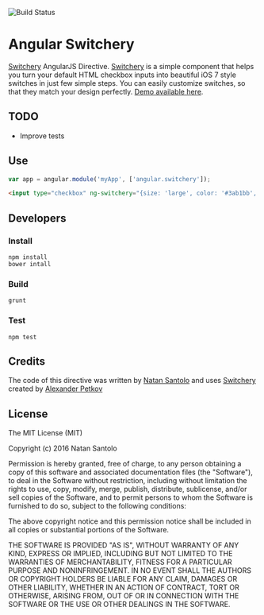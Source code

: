 ![Build Status](https://travis-ci.org/natos/angular-switchery.svg?branch=master)

# Angular Switchery

[Switchery](https://github.com/abpetkov/switchery) AngularJS Directive. [Switchery](https://github.com/abpetkov/switchery) is a simple component that helps you turn your default HTML checkbox inputs into beautiful iOS 7 style switches in just few simple steps. You can easily customize switches, so that they match your design perfectly. [Demo available here](http://natos.github.io/angular-switchery).

## TODO

* Improve tests

## Use

```js
var app = angular.module('myApp', ['angular.switchery']);
```

```html
<input type="checkbox" ng-switchery="{size: 'large', color: '#3ab1bb', secondaryColor: '#eeeeee'}">
```

## Developers

### Install

```
npm install
bower intall
```

### Build

```
grunt
```

### Test

```
npm test
```

## Credits

The code of this directive was written by [Natan Santolo](http://www.natansantolo.com) and uses [Switchery](https://github.com/abpetkov/switchery) created by [Alexander Petkov](https://github.com/abpetkov)

## License

The MIT License (MIT)

Copyright (c) 2016 Natan Santolo

Permission is hereby granted, free of charge, to any person obtaining a copy of
this software and associated documentation files (the "Software"), to deal in
the Software without restriction, including without limitation the rights to
use, copy, modify, merge, publish, distribute, sublicense, and/or sell copies of
the Software, and to permit persons to whom the Software is furnished to do so,
subject to the following conditions:

The above copyright notice and this permission notice shall be included in all
copies or substantial portions of the Software.

THE SOFTWARE IS PROVIDED "AS IS", WITHOUT WARRANTY OF ANY KIND, EXPRESS OR
IMPLIED, INCLUDING BUT NOT LIMITED TO THE WARRANTIES OF MERCHANTABILITY, FITNESS
FOR A PARTICULAR PURPOSE AND NONINFRINGEMENT. IN NO EVENT SHALL THE AUTHORS OR
COPYRIGHT HOLDERS BE LIABLE FOR ANY CLAIM, DAMAGES OR OTHER LIABILITY, WHETHER
IN AN ACTION OF CONTRACT, TORT OR OTHERWISE, ARISING FROM, OUT OF OR IN
CONNECTION WITH THE SOFTWARE OR THE USE OR OTHER DEALINGS IN THE SOFTWARE.